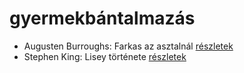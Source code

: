 # gyermekbántalmazás

- Augusten Burroughs: Farkas az asztalnál [részletek](../_details/Augusten%20Burroughs.md#id_977)
- Stephen King: Lisey története [részletek](../_details/Stephen%20King.md#id_546)